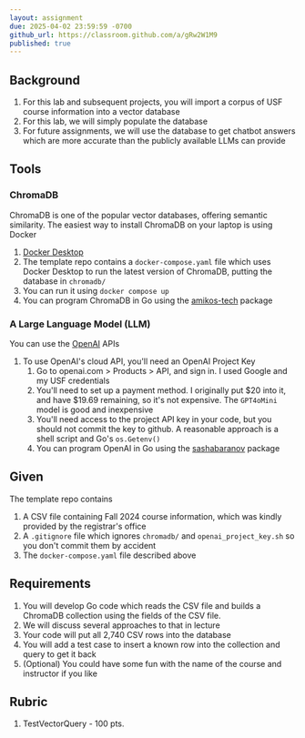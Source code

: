 ```yaml
---
layout: assignment
due: 2025-04-02 23:59:59 -0700
github_url: https://classroom.github.com/a/gRw2W1M9
published: true
---
```


## Background

1. For this lab and subsequent projects, you will import a corpus of USF course information into a vector database
1. For this lab, we will simply populate the database
1. For future assignments, we will use the database to get chatbot answers which are more accurate than the publicly available LLMs can provide

## Tools

### ChromaDB

ChromaDB is one of the popular vector databases, offering semantic similarity. The easiest way to install ChromaDB on your laptop is using Docker

1. [Docker Desktop](https://www.docker.com/)
1. The template repo contains a `docker-compose.yaml` file which uses Docker Desktop to run the latest version of ChromaDB, putting the database  in `chromadb/`
1. You can run it using `docker compose up`
1. You can program ChromaDB in Go using the [amikos-tech](https://go-client.chromadb.dev/) package

### A Large Language Model (LLM)

You can use the [OpenAI](https://openai.com/) APIs

1. To use OpenAI's cloud API, you'll need an OpenAI Project Key
    1. Go to openai.com > Products > API, and sign in. I used Google and my USF credentials
    1. You'll need to set up a payment method. I originally put $20 into it, and have $19.69 remaining, so it's not expensive. The `GPT4oMini` model is good and inexpensive
    1. You'll need access to the project API key in your code, but you should not commit the key to github. A reasonable approach is a shell script and Go's `os.Getenv()`
    1. You can program OpenAI in Go using the [sashabaranov](https://github.com/sashabaranov/go-openai) package

## Given

The template repo contains

1. A CSV file containing Fall 2024 course information, which was kindly provided by the registrar's office
1. A `.gitignore` file which ignores `chromadb/` and `openai_project_key.sh` so you don't commit them by accident
1. The `docker-compose.yaml` file described above


## Requirements

1. You will develop Go code which reads the CSV file and builds a ChromaDB collection using the fields of the CSV file. 
1. We will discuss several approaches to that in lecture
1. Your code will put all 2,740 CSV rows into the database
1. You will add a test case to insert a known row into the collection and query to get it back
1. (Optional) You could have some fun with the name of the course and instructor if you like

## Rubric

1. TestVectorQuery - 100 pts. 